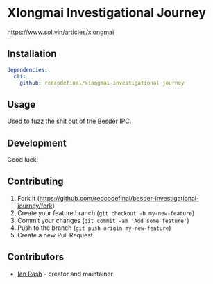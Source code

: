 # XIongmai Investigational Journey

https://www.sol.vin/articles/xiongmai

## Installation

```yaml
dependencies:
  cli:
    github: redcodefinal/xiongmai-investigational-journey
```

## Usage

Used to fuzz the shit out of the Besder IPC.

## Development

Good luck!

## Contributing

1. Fork it (<https://github.com/redcodefinal/besder-investigational-journey/fork>)
2. Create your feature branch (`git checkout -b my-new-feature`)
3. Commit your changes (`git commit -am 'Add some feature'`)
4. Push to the branch (`git push origin my-new-feature`)
5. Create a new Pull Request

## Contributors

- [Ian Rash](https://github.com/your-github-user) - creator and maintainer
